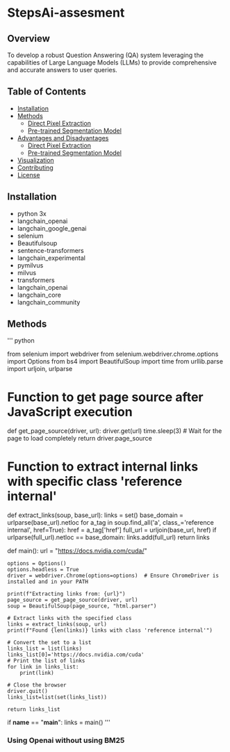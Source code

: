 # StepsAi-assesment

## Overview

To develop a robust Question Answering (QA) system leveraging the capabilities of Large Language Models (LLMs) to provide comprehensive and accurate answers to user queries.

## Table of Contents

- [Installation](#installation)
- [Methods](#methods)
  - [Direct Pixel Extraction](#direct-pixel-extraction)
  - [Pre-trained Segmentation Model](#pre-trained-segmentation-model)
- [Advantages and Disadvantages](#advantages-and-disadvantages)
  - [Direct Pixel Extraction](#advantages-and-disadvantages-of-direct-pixel-extraction)
  - [Pre-trained Segmentation Model](#advantages-and-disadvantages-of-pre-trained-segmentation-model)
- [Visualization](#visualization)
- [Contributing](#contributing)
- [License](#license)

## Installation
- python 3x
- langchain_openai
- langchain_google_genai
- selenium
- Beautifulsoup
- sentence-transformers
- langchain_experimental
- pymilvus
- milvus
- transformers
- langchain_openai
- langchain_core
- langchain_community

## Methods
''' python

from selenium import webdriver
from selenium.webdriver.chrome.options import Options
from bs4 import BeautifulSoup
import time
from urllib.parse import urljoin, urlparse

# Function to get page source after JavaScript execution
def get_page_source(driver, url):
    driver.get(url)
    time.sleep(3)  # Wait for the page to load completely
    return driver.page_source

# Function to extract internal links with specific class 'reference internal'
def extract_links(soup, base_url):
    links = set()
    base_domain = urlparse(base_url).netloc
    for a_tag in soup.find_all('a', class_='reference internal', href=True):
        href = a_tag['href']
        full_url = urljoin(base_url, href)
        if urlparse(full_url).netloc == base_domain:
            links.add(full_url)
    return links

def main():
    url = "https://docs.nvidia.com/cuda/"

    options = Options()
    options.headless = True
    driver = webdriver.Chrome(options=options)  # Ensure ChromeDriver is installed and in your PATH

    print(f"Extracting links from: {url}")
    page_source = get_page_source(driver, url)
    soup = BeautifulSoup(page_source, "html.parser")

    # Extract links with the specified class
    links = extract_links(soup, url)
    print(f"Found {len(links)} links with class 'reference internal'")

    # Convert the set to a list
    links_list = list(links)
    links_list[0]='https://docs.nvidia.com/cuda'
    # Print the list of links
    for link in links_list:
        print(link)

    # Close the browser
    driver.quit()
    links_list=list(set(links_list))

    return links_list

if __name__ == "__main__":
    links = main()
    '''
### Using Openai without using BM25
